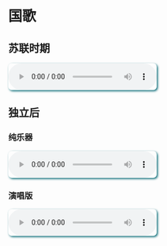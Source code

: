 <style>
audio:hover, audio:focus, audio:active
    {
    -webkit-box-shadow: 15px 15px 20px rgba(0,0, 0, 0.4);
    -moz-box-shadow: 15px 15px 20px rgba(0,0, 0, 0.4);
    box-shadow: 15px 15px 20px rgba(0,0, 0, 0.4);
    -webkit-transform: scale(1.05);
    -moz-transform: scale(1.05);
    transform: scale(1.05);
    }

audio
    {
    -webkit-transition:all 0.5s linear;
    -moz-transition:all 0.5s linear;
    -o-transition:all 0.5s linear;
    transition:all 0.5s linear;
    -moz-box-shadow: 2px 2px 4px 0px #006773;
    -webkit-box-shadow:  2px 2px 4px 0px #006773;
    box-shadow: 2px 2px 4px 0px #006773;
    -moz-border-radius:7px 7px 7px 7px ;
    -webkit-border-radius:7px 7px 7px 7px ;
    border-radius:7px 7px 7px 7px ;
    }
</style>


<!-- auto stop other when current is playing with javascript -->
<script>
document.addEventListener("play", function(evt) {
    if(this.$AudioPlaying && this.$AudioPlaying !== evt.target) {
        this.$AudioPlaying.pause();
    }
    this.$AudioPlaying = evt.target;
}, true);
</script>


# 国歌

## 苏联时期

<audio
    id="ee"
    controls
    preload="metadata"
    volume=0.1>
    <source src="https://b2.mtds.eu.org/file/mtdmusic/(AZ)Az%C9%99rbaycan+Sovet+Sosialist+Respublikas%C4%B1n%C4%B1n+Himni!+Anthem+of+the+Azerbaijan+SSR!+(English+Lyrics)+%5BGartH61hzZA%5D.mp3" type="audio/mp3">
    抱歉，您的浏览器不支持 mp3 播放
    <script>
        document.getElementById("ee").volume=0.05;
    </script>
</audio>


## 独立后

### 纯乐器

<audio
    id="ee"
    controls
    preload="metadata"
    volume=0.1>
    <source src="https://b2.mtds.eu.org/file/mtdmusic/(AZ)Azərbaycan_marşı_instrumental.ogg.mp3" type="audio/mp3">
    抱歉，您的浏览器不支持 mp3 播放
    <script>
        document.getElementById("ee").volume=0.05;
    </script>
</audio>

### 演唱版

<audio
    id="ee"
    controls
    preload="metadata"
    volume=0.1>
    <source src="https://b2.mtds.eu.org/file/mtdmusic/(AZ)National Anthem of Azerbaijan - _Azərbaycan marşı_.mp3" type="audio/mp3">
    抱歉，您的浏览器不支持 mp3 播放
    <script>
        document.getElementById("ee").volume=0.05;
    </script>
</audio>